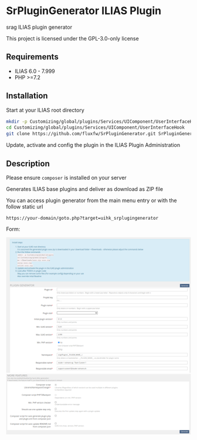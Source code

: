 # SrPluginGenerator ILIAS Plugin

srag ILIAS plugin generator

This project is licensed under the GPL-3.0-only license

## Requirements

* ILIAS 6.0 - 7.999
* PHP >=7.2

## Installation

Start at your ILIAS root directory

```bash
mkdir -p Customizing/global/plugins/Services/UIComponent/UserInterfaceHook
cd Customizing/global/plugins/Services/UIComponent/UserInterfaceHook
git clone https://github.com/fluxfw/SrPluginGenerator.git SrPluginGenerator
```

Update, activate and config the plugin in the ILIAS Plugin Administration

## Description

Please ensure `composer` is installed on your server

Generates ILIAS base plugins and deliver as download as ZIP file

You can access plugin generator from the main menu entry or with the follow static url

```
https://your-domain/goto.php?target=uihk_srplugingenerator
```

Form:

![Form 1](./doc/images/form_1.png)
![Form 2](./doc/images/form_2.png)
